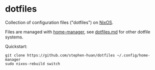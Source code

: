 # dotfiles

Collection of configuration files ("dotfiles") on [NixOS](./os/nixos/).

Files are managed with [home-manager](./os/nixos/nixos/home-manager.md),
see [dotfiles.md](dotfiles.md) for other dotfile systems.

Quickstart:

```shell
git clone https://github.com/stephen-huan/dotfiles ~/.config/home-manager
sudo nixos-rebuild switch
```
